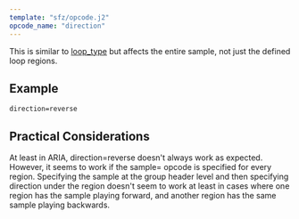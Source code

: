 ```yaml
---
template: "sfz/opcode.j2"
opcode_name: "direction"
---
```

This is similar to [loop_type] but affects the entire sample,
not just the defined loop regions.

## Example

```sfz
direction=reverse
```

## Practical Considerations

At least in ARIA, direction=reverse doesn't always work as expected.
However, it seems to work if the sample= opcode is specified for every
region. Specifying the sample at the group header level and then
specifying direction under the region doesn't seem to work at least in
cases where one region has the sample playing forward, and another
region has the same sample playing backwards.


[loop_type]: loop_type.md
